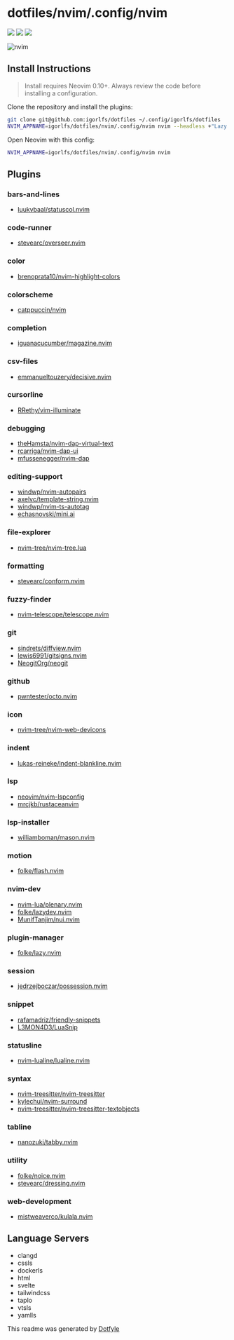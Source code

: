 # dotfiles/nvim/.config/nvim

<a href="https://dotfyle.com/igorlfs/dotfiles-nvim-config-nvim"><img src="https://dotfyle.com/igorlfs/dotfiles-nvim-config-nvim/badges/plugins?style=flat" /></a>
<a href="https://dotfyle.com/igorlfs/dotfiles-nvim-config-nvim"><img src="https://dotfyle.com/igorlfs/dotfiles-nvim-config-nvim/badges/leaderkey?style=flat" /></a>
<a href="https://dotfyle.com/igorlfs/dotfiles-nvim-config-nvim"><img src="https://dotfyle.com/igorlfs/dotfiles-nvim-config-nvim/badges/plugin-manager?style=flat" /></a>

![nvim](https://github.com/igorlfs/dotfiles/assets/84649544/13a75477-f80b-4e90-ae43-bc4b6f88223e)

## Install Instructions

 > Install requires Neovim 0.10+. Always review the code before installing a configuration.

Clone the repository and install the plugins:

```sh
git clone git@github.com:igorlfs/dotfiles ~/.config/igorlfs/dotfiles
NVIM_APPNAME=igorlfs/dotfiles/nvim/.config/nvim nvim --headless +"Lazy! sync" +qa
```

Open Neovim with this config:

```sh
NVIM_APPNAME=igorlfs/dotfiles/nvim/.config/nvim nvim
```

## Plugins

### bars-and-lines

+ [luukvbaal/statuscol.nvim](https://dotfyle.com/plugins/luukvbaal/statuscol.nvim)

### code-runner

+ [stevearc/overseer.nvim](https://dotfyle.com/plugins/stevearc/overseer.nvim)

### color

+ [brenoprata10/nvim-highlight-colors](https://dotfyle.com/plugins/brenoprata10/nvim-highlight-colors)

### colorscheme

+ [catppuccin/nvim](https://dotfyle.com/plugins/catppuccin/nvim)

### completion

+ [iguanacucumber/magazine.nvim](https://dotfyle.com/plugins/iguanacucumber/magazine.nvim)

### csv-files

+ [emmanueltouzery/decisive.nvim](https://dotfyle.com/plugins/emmanueltouzery/decisive.nvim)

### cursorline

+ [RRethy/vim-illuminate](https://dotfyle.com/plugins/RRethy/vim-illuminate)

### debugging

+ [theHamsta/nvim-dap-virtual-text](https://dotfyle.com/plugins/theHamsta/nvim-dap-virtual-text)
+ [rcarriga/nvim-dap-ui](https://dotfyle.com/plugins/rcarriga/nvim-dap-ui)
+ [mfussenegger/nvim-dap](https://dotfyle.com/plugins/mfussenegger/nvim-dap)

### editing-support

+ [windwp/nvim-autopairs](https://dotfyle.com/plugins/windwp/nvim-autopairs)
+ [axelvc/template-string.nvim](https://dotfyle.com/plugins/axelvc/template-string.nvim)
+ [windwp/nvim-ts-autotag](https://dotfyle.com/plugins/windwp/nvim-ts-autotag)
+ [echasnovski/mini.ai](https://dotfyle.com/plugins/echasnovski/mini.ai)

### file-explorer

+ [nvim-tree/nvim-tree.lua](https://dotfyle.com/plugins/nvim-tree/nvim-tree.lua)

### formatting

+ [stevearc/conform.nvim](https://dotfyle.com/plugins/stevearc/conform.nvim)

### fuzzy-finder

+ [nvim-telescope/telescope.nvim](https://dotfyle.com/plugins/nvim-telescope/telescope.nvim)

### git

+ [sindrets/diffview.nvim](https://dotfyle.com/plugins/sindrets/diffview.nvim)
+ [lewis6991/gitsigns.nvim](https://dotfyle.com/plugins/lewis6991/gitsigns.nvim)
+ [NeogitOrg/neogit](https://dotfyle.com/plugins/NeogitOrg/neogit)

### github

+ [pwntester/octo.nvim](https://dotfyle.com/plugins/pwntester/octo.nvim)

### icon

+ [nvim-tree/nvim-web-devicons](https://dotfyle.com/plugins/nvim-tree/nvim-web-devicons)

### indent

+ [lukas-reineke/indent-blankline.nvim](https://dotfyle.com/plugins/lukas-reineke/indent-blankline.nvim)

### lsp

+ [neovim/nvim-lspconfig](https://dotfyle.com/plugins/neovim/nvim-lspconfig)
+ [mrcjkb/rustaceanvim](https://dotfyle.com/plugins/mrcjkb/rustaceanvim)

### lsp-installer

+ [williamboman/mason.nvim](https://dotfyle.com/plugins/williamboman/mason.nvim)

### motion

+ [folke/flash.nvim](https://dotfyle.com/plugins/folke/flash.nvim)

### nvim-dev

+ [nvim-lua/plenary.nvim](https://dotfyle.com/plugins/nvim-lua/plenary.nvim)
+ [folke/lazydev.nvim](https://dotfyle.com/plugins/folke/lazydev.nvim)
+ [MunifTanjim/nui.nvim](https://dotfyle.com/plugins/MunifTanjim/nui.nvim)

### plugin-manager

+ [folke/lazy.nvim](https://dotfyle.com/plugins/folke/lazy.nvim)

### session

+ [jedrzejboczar/possession.nvim](https://dotfyle.com/plugins/jedrzejboczar/possession.nvim)

### snippet

+ [rafamadriz/friendly-snippets](https://dotfyle.com/plugins/rafamadriz/friendly-snippets)
+ [L3MON4D3/LuaSnip](https://dotfyle.com/plugins/L3MON4D3/LuaSnip)

### statusline

+ [nvim-lualine/lualine.nvim](https://dotfyle.com/plugins/nvim-lualine/lualine.nvim)

### syntax

+ [nvim-treesitter/nvim-treesitter](https://dotfyle.com/plugins/nvim-treesitter/nvim-treesitter)
+ [kylechui/nvim-surround](https://dotfyle.com/plugins/kylechui/nvim-surround)
+ [nvim-treesitter/nvim-treesitter-textobjects](https://dotfyle.com/plugins/nvim-treesitter/nvim-treesitter-textobjects)

### tabline

+ [nanozuki/tabby.nvim](https://dotfyle.com/plugins/nanozuki/tabby.nvim)

### utility

+ [folke/noice.nvim](https://dotfyle.com/plugins/folke/noice.nvim)
+ [stevearc/dressing.nvim](https://dotfyle.com/plugins/stevearc/dressing.nvim)

### web-development

+ [mistweaverco/kulala.nvim](https://dotfyle.com/plugins/mistweaverco/kulala.nvim)

## Language Servers

+ clangd
+ cssls
+ dockerls
+ html
+ svelte
+ tailwindcss
+ taplo
+ vtsls
+ yamlls

 This readme was generated by [Dotfyle](https://dotfyle.com)
